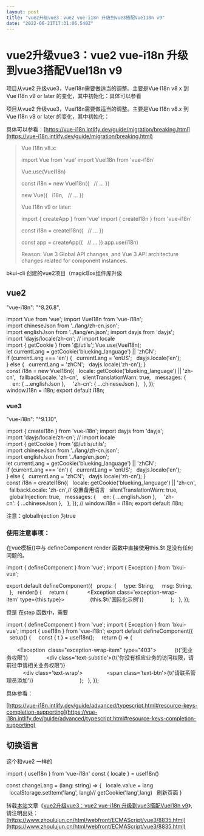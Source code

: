 ```yaml
---
layout: post
title: "vue2升级vue3：vue2 vue-i18n 升级到vue3搭配VueI18n v9"
date: "2022-06-21T17:31:06.540Z"
---
```

vue2升级vue3：vue2 vue-i18n 升级到vue3搭配VueI18n v9
============================================

项目从vue2 升级vue3，VueI18n需要做适当的调整。主要是Vue I18n v8 x 到Vue I18n v9 or later 的变化，其中初始化：具体可以参看

项目从vue2 升级vue3，VueI18n需要做适当的调整。主要是Vue I18n v8.x 到Vue I18n v9 or later 的变化，其中初始化：

具体可以参看：[https://vue-i18n.intlify.dev/guide/migration/breaking.html](https://vue-i18n.intlify.dev/guide/migration/breaking.html)

> Vue I18n v8.x:
> 
> import Vue from 'vue'
> import VueI18n from 'vue-i18n'
> 
> Vue.use(VueI18n)
> 
> const i18n = new VueI18n({
>   // ...
> })
> 
> new Vue({
>   i18n,
>   // ...
> })
> 
> Vue I18n v9 or later:
> 
> import { createApp } from 'vue'
> import { createI18n } from 'vue-i18n'
> 
> const i18n = createI18n({
>   // ...
> })
> 
> const app = createApp({
>   // ...
> })
> app.use(i18n)
> 
> Reason: Vue 3 Global API changes, and Vue 3 API architecture changes related for component instances.

bkui-cli 创建的vue2项目（magicBox组件库升级

vue2 
-----

"vue-i18n": "^8.26.8",

import Vue from 'vue';
import VueI18n from 'vue-i18n';
import chineseJson from '../lang/zh-cn.json';
import englishJson from '../lang/en.json';
import dayjs from 'dayjs';
import 'dayjs/locale/zh-cn'; // import locale
import { getCookie } from '@/utils';
Vue.use(VueI18n);
let currentLang = getCookie('blueking\_language') || 'zhCN';
if (currentLang === 'en') {
  currentLang = 'enUS';
  dayjs.locale('en');
} else {
  currentLang = 'zhCN';
  dayjs.locale('zh-cn');
}
const i18n = new VueI18n({
  locale: getCookie('blueking\_language') || 'zh-cn',
  fallbackLocale: 'zh-cn',
  silentTranslationWarn: true,
  messages: {
    en: { ...englishJson },
    'zh-cn': { ...chineseJson },
  },
});
window.i18n = i18n;
export default i18n;

### vue3

"vue-i18n": "^9.1.10",

import { createI18n } from 'vue-i18n';
import dayjs from 'dayjs';
import 'dayjs/locale/zh-cn'; // import locale
import { getCookie } from '@/utils/utils';
import chineseJson from '../lang/zh-cn.json';
import englishJson from '../lang/en.json';
let currentLang = getCookie('blueking\_language') || 'zhCN';
if (currentLang === 'en') {
  currentLang = 'enUS';
  dayjs.locale('en');
} else {
  currentLang = 'zhCN';
  dayjs.locale('zh-cn');
}
const i18n = createI18n({
  locale: getCookie('blueking\_language') || 'zh-cn',
  fallbackLocale: 'zh-cn',// 设置备用语言
  silentTranslationWarn: true,
  globalInjection: true,
  messages: {
    en: { ...englishJson },
    'zh-cn': { ...chineseJson },
  },
});
// window.i18n = i18n;
export default i18n;

注意：globalInjection 为true

### 使用注意事项：

在vue模板()中与 defineComponent render 函数中直接使用this.$t 是没有任何问题的。

import { defineComponent } from 'vue';
import { Exception } from 'bkui-vue';

export default defineComponent({
  props: {
    type: String,
    msg: String,
  },
  render() {
    return (
            <Exception class='exception-wrap-item' type={this.type}>
                <span>{this.$t('国际化示例')}</span>
            </Exception>
    );
  },
});

但是 在step 函数中，需要

import { defineComponent } from 'vue';
import { Exception } from 'bkui-vue';
import { useI18n } from 'vue-i18n';
export default defineComponent({
  setup() {
    const { t } = useI18n();
    return () => (
     <div>
       <Exception  class="exception-wrap-item" type="403">
           <span>{t('无业务权限')}</span>
           <div class='text-subtitle'>{t('你没有相应业务的访问权限，请前往申请相关业务权限')}</div>
           <div class='text-wrap'>
               <span class='text-btn'>{t('请联系管理员添加')}</span>
           </div>
       </Exception>
     </div>
    );
  },
});

具体参看：

[https://vue-i18n.intlify.dev/guide/advanced/typescript.html#resource-keys-completion-supporting](https://vue-i18n.intlify.dev/guide/advanced/typescript.html#resource-keys-completion-supporting)

切换语言
----

这个和vue2 一样的

<template>
    <div>
        <div @click="changeLang('en')">English</div>
        <div @click="changeLang('zh')">中文</div>
    </div>
</template>
<script setup>
import { useI18n } from 'vue-i18n'
const { locale } = useI18n()

const changeLang = (lang: string) => {
  locale.value = lang
  localStorage.setItem('lang', lang)// getCookie('lang',lang)
  刷新页面
}
</script>

  

转载[本站](https://www.zhoulujun.cn/)文章《[vue2升级vue3：vue2 vue-i18n 升级到vue3搭配VueI18n v9](https://www.zhoulujun.cn/html/webfront/ECMAScript/vue3/8835.html)》,  
请注明出处：[https://www.zhoulujun.cn/html/webfront/ECMAScript/vue3/8835.html](https://www.zhoulujun.cn/html/webfront/ECMAScript/vue3/8835.html)